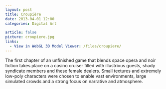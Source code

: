 ```yaml
---
layout: post
title: Croupière
date: 2013-04-01 12:00
categories: Digital Art

article: false
picture: croupiere.jpg
links:
  - View in WebGL 3D Model Viewer: /files/croupiere/
---
```


The first chapter of an unfinished game that blends space opera and noir fiction takes place on a casino cruiser filled with illustrious guests, shady syndicate members and these female dealers. Small textures and extremely low-poly characters were chosen to enable vast environments, large simulated crowds and a strong focus on narrative and atmosphere.

